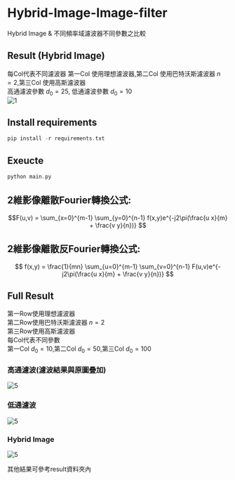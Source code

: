 # Hybrid-Image-Image-filter

Hybrid Image & 不同頻率域濾波器不同參數之比較 <br>
## Result (Hybrid Image)
每Col代表不同濾波器
第一Col 使用理想濾波器,第二Col 使用巴特沃斯濾波器 $n=2$,第三Col 使用高斯濾波器<br>
高通濾波參數 $d_0 = 25$, 低通濾波參數 $d_0 = 10$<br>
![1](https://user-images.githubusercontent.com/49235533/210938177-5ec01e41-6ea0-4b56-840b-53ab1817d268.jpg)

## Install requirements
```C
pip install -r requirements.txt
```

## Exeucte
```C
python main.py
```
## 2維影像離散Fourier轉換公式:
$$F(u,v) = \sum_{x=0}^{m-1} \sum_{y=0}^{n-1} f(x,y)e^{-j2\pi(\frac{u x}{m} + \frac{v y}{n})} $$

## 2維影像離散反Fourier轉換公式:
$$ f(x,y) = \frac{1}{mn} \sum_{u=0}^{m-1} \sum_{v=0}^{n-1} F(u,v)e^{-j2\pi(\frac{u x}{m} + \frac{v y}{n})} $$

## Full Result
第一Row使用理想濾波器<br>
第二Row使用巴特沃斯濾波器 $n=2$<br>
第三Row使用高斯濾波器<br>
每Col代表不同參數<br>
第一Col $d_0 = 10$,第二Col $d_0 = 50$,第三Col $d_0 = 100$<br>

### 高通濾波(濾波結果與原圖疊加)
![5](https://user-images.githubusercontent.com/49235533/210935655-c08e88ac-bd3f-4ba3-a66c-7318e133de1b.jpg)<br>

### 低通濾波
![5](https://user-images.githubusercontent.com/49235533/210935724-05615d30-43d8-4863-a988-5b59c006003d.jpg)<br>

### Hybrid Image
![5](https://user-images.githubusercontent.com/49235533/210935797-ff75aa64-97b0-47c1-ab0d-fa87aa7bd927.jpg)<br>

其他結果可參考result資料夾內

